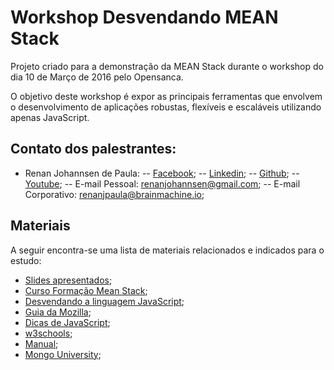 # Workshop Desvendando MEAN Stack

Projeto criado para a demonstração da MEAN Stack durante o workshop do dia 10 de Março de 2016 pelo Opensanca.

O objetivo deste workshop é expor as principais ferramentas que envolvem o desenvolvimento de aplicações robustas, flexíveis e escaláveis utilizando apenas JavaScript.

## Contato dos palestrantes:

- Renan Johannsen de Paula:
  -- [Facebook](https://www.facebook.com/RenanJPaula);
  -- [Linkedin](https://br.linkedin.com/in/renanjpaula);
  -- [Github](https://github.com/RenanJPaula/);
  -- [Youtube](https://www.youtube.com/channel/UCw81rZlOnkPt_aEmjwTfERQ);
  -- E-mail Pessoal: renanjohannsen@gmail.com;
  -- E-mail Corporativo: renanjpaula@brainmachine.io;

## Materiais

A seguir encontra-se uma lista de materiais relacionados e indicados para o estudo:

- [Slides apresentados](https://docs.google.com/presentation/d/1IqxECUaoUNxmQFEJN2wa6B9Ozyk8lVKyMgAlTwj56tE/edit?usp=sharing);
- [Curso Formação Mean Stack](https://github.com/RenanJPaula/formacao-mean-stack);
- [Desvendando a linguagem JavaScript](https://www.youtube.com/playlist?list=PLQCmSnNFVYnT1-oeDOSBnt164802rkegc);
- [Guia da Mozilla](https://developer.mozilla.org/pt-BR/docs/Web/JavaScript);
- [Dicas de JavaScript](https://www.youtube.com/playlist?list=PLDm7BSK-M5YloYXPGmK_KEno4_Ql_Q5nS);
- [w3schools](http://www.w3schools.com/js/);
- [Manual](https://docs.mongodb.org/manual/);
- [Mongo University](https://university.mongodb.com/);
